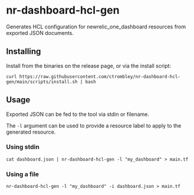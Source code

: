# nr-dashboard-hcl-gen

Generates HCL configuration for newrelic_one_dashboard resources from exported JSON documents.

## Installing

Install from the binaries on the release page, or via the install script:

```
curl https://raw.githubusercontent.com/ctrombley/nr-dashboard-hcl-gen/main/scripts/install.sh | bash
```

## Usage

Exported JSON can be fed to the tool via stdin or filename.

The `-l` argument can be used to provide a resource label to apply to the generated resource.

### Using stdin

```
cat dashboard.json | nr-dashboard-hcl-gen -l "my_dashboard" > main.tf
```

### Using a file

```
nr-dashboard-hcl-gen -l "my_dashboard" -i dashboard.json > main.tf
```